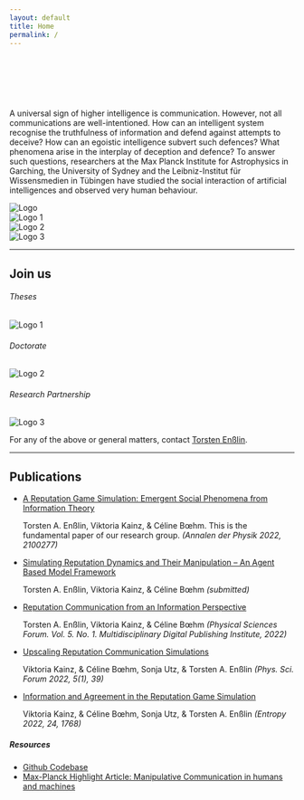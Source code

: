 ```yaml
---
layout: default
title: Home
permalink: /
---
```


<!-- ABOUT -->
<div class="container" style="padding-top: 80px;">
  <div class="row align-items-center">
    <div class="col-md-6">
      <p>A universal sign of higher intelligence is communication. However, not all communications are well-intentioned. How can an intelligent system recognise the truthfulness of information and defend against attempts to deceive? How can an egoistic intelligence subvert such defences? What phenomena arise in the interplay of deception and defence? To answer such questions, researchers at the Max Planck Institute for Astrophysics in Garching, the University of Sydney and the Leibniz-Institut für Wissensmedien in Tübingen have studied the social interaction of artificial intelligences and observed very human behaviour.</p>
    </div>
    <div class="col-md-6 home-logo-container">
      <img
            src="{{ site.baseurl }}/assets/images/logo_with_text.png"
            alt="Logo"
            class="home-logo"
      />
    </div>
  </div>
<!-- PARTNER INSTITUTES -->
  <div class="row text-center my-4">
    <div class="col-4">
      <img src="{{ site.baseurl }}/assets/images/group_logos/mpa.png" alt="Logo 1" class="group-logo" />
    </div>
    <div class="col-4">
      <img src="{{ site.baseurl }}/assets/images/group_logos/sydney.svg" alt="Logo 2" class="group-logo" />
    </div>
    <div class="col-4">
      <img src="{{ site.baseurl }}/assets/images/group_logos/iwm.svg" alt="Logo 3" class="group-logo" />
    </div>
  </div>
<!-- JOIN US -->
  <hr class="dashed-line">
  <h2 id="join_us" class="align-center">Join us</h2>
    <div class="row text-center my-4">
      <div class="col-4">
        <h6>Theses</h6>
        <img src="{{ site.baseurl }}/assets/images/join_us/thesis.png" alt="Logo 1" class="group-logo" />
      </div>
      <div class="col-4">
        <h6>Doctorate</h6>
        <img src="{{ site.baseurl }}/assets/images/join_us/phd.png" alt="Logo 2" class="group-logo" />
      </div>
      <div class="col-4">
        <h6>Research Partnership</h6>
        <img src="{{ site.baseurl }}/assets/images/join_us/partner.jpg" alt="Logo 3" class="group-logo" />
      </div>
    </div>
    <p class="align-center">For any of the above or general matters, contact <a href="mailto:ensslin@mpa-garching.mpg.de">Torsten Enßlin</a>.</p>
<!-- PUBLICATIONS -->
  <hr class="dashed-line">
  <h2 id="publications" class="align-center">Publications</h2>
  <ul class="list-unstyled">
    <li>
      <a href="https://dx.doi.org/10.1002/andp.202100277" target="_blank">A Reputation Game Simulation: Emergent Social Phenomena from Information Theory</a>
      <p>Torsten A. Enßlin, Viktoria Kainz, & Céline Bœhm. This is the fundamental paper of our research group. <i>(Annalen der Physik 2022, 2100277)</i></p>
    </li>
    <li>
      <a href="https://psyarxiv.com/wqcmb/" target="_blank">Simulating Reputation Dynamics and Their Manipulation – An Agent Based Model Framework</a>
      <p>Torsten A. Enßlin, Viktoria Kainz, & Céline Bœhm <i>(submitted)</i></p>
    </li>
    <li>
      <a href="https://dx.doi.org/10.3390/psf2022005015" target="_blank">Reputation Communication from an Information Perspective</a>
      <p>Torsten A. Enßlin, Viktoria Kainz, & Céline Bœhm <i>(Physical Sciences Forum. Vol. 5. No. 1. Multidisciplinary Digital Publishing Institute, 2022)</i></p>
    </li>
    <li>
      <a href="https://dx.doi.org/10.3390/psf2022005039" target="_blank">Upscaling Reputation Communication Simulations</a>
      <p> Viktoria Kainz, & Céline Bœhm, Sonja Utz, & Torsten A. Enßlin <i>(Phys. Sci. Forum 2022, 5(1), 39)</i></p>
    </li>
    <li>
      <a href="https://dx.doi.org/10.3390/e24121768" target="_blank">Information and Agreement in the Reputation Game Simulation</a>
      <p>Viktoria Kainz, & Céline Bœhm, Sonja Utz, & Torsten A. Enßlin <i>(Entropy 2022, 24, 1768)</i></p>
    </li>
  </ul>

  <h5>Resources</h5>
  <ul class="list-unstyled">
    <li>
      <a href="https://github.com/white-flowey/reputation-game"><i class="fab fa-github"></i> Github Codebase</a>
    </li>
    <li>
      <a href="https://www.mpa-garching.mpg.de/1075123/hl202305"><i class="fas fa-exclamation-circle"></i> Max-Planck Highlight Article: Manipulative Communication in humans and machines</a>
    </li>
  </ul>
</div>
